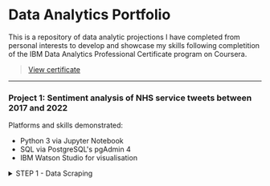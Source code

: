 # Data Analytics Portfolio
This is a repository of data analytic projections I have completed from personal interests to develop and showcase my skills following completition of the IBM Data Analytics Professional Certificate program on Coursera.
> [View certificate](https://www.coursera.org/account/accomplishments/specialization/certificate/3A3L55KNPPW7)

___

### Project 1: Sentiment analysis of NHS service tweets between 2017 and 2022
Platforms and skills demonstrated:
- Python 3 via Jupyter Notebook
- SQL via PostgreSQL's pgAdmin 4
- IBM Watson Studio for visualisation

<details><summary>STEP 1 - Data Scraping</summary>
<p>

#### Snscrape was used to scrape twitter for tweets on "NHS Service"
  The results of which are appended to a list, converted to a pandas dataframe and then saved as a csv file.
  This process is repeated for each year between 2017 and 2022
  > [Veiw code](https://github.com/ritchieaseke/Data-Analytics-Portfolio/blob/f0148c0b4099370c2da6c06f982b768a4d20627b/sentiment_analysis_twitter_data_scrapping.py)

</p>
</details>
